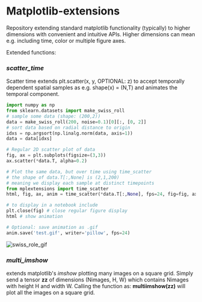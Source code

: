 # Matplotlib-extensions

Repository extending standard matplotlib functionality (typically) to higher dimensions with convenient and intuitive APIs. Higher dimensions can mean e.g. including time, color or multiple figure axes.

Extended functions:

### _scatter_time_
Scatter time extends plt.scatter(x, y, OPTIONAL: z) to accept temporally dependent spatial samples as e.g. shape(x) = (N,T) and animates
the temporal component.

```python
import numpy as np
from sklearn.datasets import make_swiss_roll
# sample some data (shape: (200,2))
data = make_swiss_roll(200, noise=0.1)[0][:, [0, 2]]
# sort data based on radial distance to origin
idxs = np.argsort(np.linalg.norm(data, axis=1))
data = data[idxs]

# Regular 2D scatter plot of data
fig, ax = plt.subplots(figsize=(3,3))
ax.scatter(*data.T, alpha=0.2)

# Plot the same data, but over time using time_scatter
# the shape of data.T[:,None] is (2,1,200)
# meaning we display each sample at distinct timepoints
from mplextensions import time_scatter
html, fig, ax, anim = time_scatter(*data.T[:,None], fps=24, fig=fig, ax=ax)

# to display in a notebook include
plt.close(fig) # close regular figure display
html # show animation

# Optional: save animation as .gif
anim.save('test.gif', writer='pillow', fps=24)
```

![swiss_role_gif](https://github.com/user-attachments/assets/a8f0ba54-516b-4eaa-a9a4-587a99a353f8)


### _multi_imshow_
extends matplotlib's _imshow_ plotting many images on a square grid. Simply send a tensor **zz** of dimensions (Nimages, H, W) which contains Nimages with height H and width W. Calling the function as: **multiimshow(zz)** will plot all the images on a square grid.


